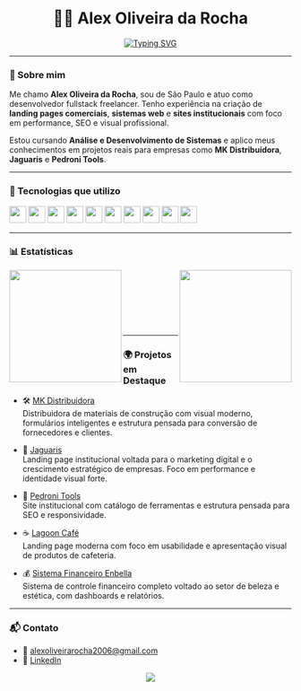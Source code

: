 <h1 align="center">
  👨‍💻 Alex Oliveira da Rocha
</h1>

<p align="center">
 <a href="https://git.io/typing-svg">
  <img src="https://readme-typing-svg.demolab.com?font=Fira+Code&pause=1000&width=435&lines=Alex+Oliveira+da+Rocha;Desenvolvedor+Web;Analista+de+sistemas" alt="Typing SVG"  />
</a>

  </a>
</p>

---

### 👋 Sobre mim

Me chamo **Alex Oliveira da Rocha**, sou de São Paulo e atuo como desenvolvedor fullstack freelancer. Tenho experiência na criação de **landing pages comerciais**, **sistemas web** e **sites institucionais** com foco em performance, SEO e visual profissional.

Estou cursando **Análise e Desenvolvimento de Sistemas** e aplico meus conhecimentos em projetos reais para empresas como **MK Distribuidora**, **Jaguaris** e **Pedroni Tools**.

---

### 🚀 Tecnologias que utilizo

<p>
  <img src="https://cdn.jsdelivr.net/gh/devicons/devicon/icons/html5/html5-original.svg" width="30px" />
  <img src="https://cdn.jsdelivr.net/gh/devicons/devicon/icons/css3/css3-original.svg" width="30px" />
  <img src="https://cdn.jsdelivr.net/gh/devicons/devicon/icons/javascript/javascript-original.svg" width="30px" />
  <img src="https://cdn.jsdelivr.net/gh/devicons/devicon/icons/typescript/typescript-original.svg" width="30px" />
  <img src="https://cdn.jsdelivr.net/gh/devicons/devicon/icons/react/react-original.svg" width="30px" />
  <img src="https://cdn.jsdelivr.net/gh/devicons/devicon/icons/nextjs/nextjs-original.svg" width="30px" />
  <img src="https://cdn.jsdelivr.net/gh/devicons/devicon/icons/tailwindcss/tailwindcss-original.svg" width="30px" />
  <img src="https://cdn.jsdelivr.net/gh/devicons/devicon/icons/nodejs/nodejs-original.svg" width="30px" />
  <img src="https://cdn.jsdelivr.net/gh/devicons/devicon/icons/postgresql/postgresql-original.svg" width="30px" />
  <img src="https://cdn.jsdelivr.net/gh/devicons/devicon/icons/git/git-original.svg" width="30px" />
</p>

---

### 📊 Estatísticas

<p>
  <img align="left" height="200" src="https://github-readme-stats.vercel.app/api?username=AlexOlRocha&show_icons=true&theme=radical&locale=pt-br" />
  <img align="right" height="200" src="https://github-readme-stats.vercel.app/api/top-langs/?username=AlexOlRocha&theme=radical&layout=compact&custom_title=Tecnologias+Mais+Usadas&langs_count=10" />
</p>

<br/><br/><br/><br/><br/><br/>

---

### 🌍 Projetos em Destaque

- 🛠️ [MK Distribuidora](https://www.mkdistribuidora.com/)  
  Distribuidora de materiais de construção com visual moderno, formulários inteligentes e estrutura pensada para conversão de fornecedores e clientes.

- 🚗 [Jaguaris](https://www.jaguaris.com.br/)  
  Landing page institucional voltada para o marketing digital e o crescimento estratégico de empresas. Foco em performance e identidade visual forte.

- 🔧 [Pedroni Tools](https://www.pedronitools.com.br/)  
  Site institucional com catálogo de ferramentas e estrutura pensada para SEO e responsividade.

- ☕ [Lagoon Café](https://github.com/ALexOlRocha/Lagoon-Cafe)  
  Landing page moderna com foco em usabilidade e apresentação visual de produtos de cafeteria.

- 💰 [Sistema Financeiro Enbella](https://github.com/ALexOlRocha/Sistema-financeiro-Enbella)  
  Sistema de controle financeiro completo voltado ao setor de beleza e estética, com dashboards e relatórios.

---

### 📬 Contato

- 📧 [alexoliveirarocha2006@gmail.com](mailto:alexoliveirarocha2006@gmail.com)
- 💼 [LinkedIn](https://www.linkedin.com/in/alex-oliveira-da-rocha-09645b2b7/)

<p align="center">
  <img src="https://capsule-render.vercel.app/api?type=waving&color=0a2f58&height=100&section=footer"/>
</p>
